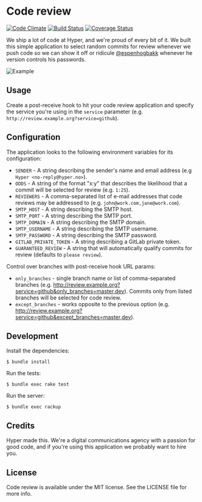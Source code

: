 # Code review

[![Code Climate](https://codeclimate.com/github/hyperoslo/code-review.png)](https://codeclimate.com/github/hyperoslo/code-review)
[![Build Status](https://travis-ci.org/hyperoslo/code-review.png?branch=master)](https://travis-ci.org/hyperoslo/code-review)
[![Coverage Status](https://coveralls.io/repos/hyperoslo/code-review/badge.png?branch=master)](https://coveralls.io/r/hyperoslo/code-review)

We ship a lot of code at Hyper, and we're proud of every bit of it. We built this simple application to
select random commits for review whenever we push code so we can show it off or
ridicule [@espenhogbakk](https://github.com/espenhogbakk) whenever he version controls his passwords.

![Example](https://raw.github.com/hyperoslo/code-review/master/doc/example.png)

## Usage

Create a post-receive hook to hit your code review application and specify the service you're using
in the `service` parameter (e.g. `http://review.example.org?service=github`).

## Configuration

The application looks to the following environment variables for its configuration:

* `SENDER` - A string describing the sender's name and email address (e.g `Hyper <no-reply@hyper.no>`).
* `ODDS` - A string of the format "x:y" that describes the likelihood that a commit will be selected for review (e.g. `1:25`).
* `REVIEWERS` - A comma-separated list of e-mail addresses that code reviews may be addressed to (e.g. `john@work.com,jane@work.com`).
* `SMTP_HOST` - A string describing the SMTP host.
* `SMTP_PORT` - A string describing the SMTP port.
* `SMTP_DOMAIN` - A string describing the SMTP domain.
* `SMTP_USERNAME` - A string describing the SMTP username.
* `SMTP_PASSWORD` - A string describing the SMTP password.
* `GITLAB_PRIVATE_TOKEN` - A string describing a GitLab private token.
* `GUARANTEED_REVIEW` - A string that will automatically qualify commits for review (defaults to `please review`).

Control over branches with post-receive hook URL params:

* `only_branches` - single branch name or list of comma-separated branches (e.g. http://review.example.org?service=github&only_branches=master,dev). Commits only from listed branches will be selected for code review.
* `except_branches` - works opposite to the previous option (e.g. http://review.example.org?service=github&except_branches=master,dev).

## Development

Install the dependencies:

    $ bundle install

Run the tests:

    $ bundle exec rake test

Run the server:

    $ bundle exec rackup

## Credits

Hyper made this. We're a digital communications agency with a passion for good code,
and if you're using this application we probably want to hire you.

## License

Code review is available under the MIT license. See the LICENSE file for more info.
